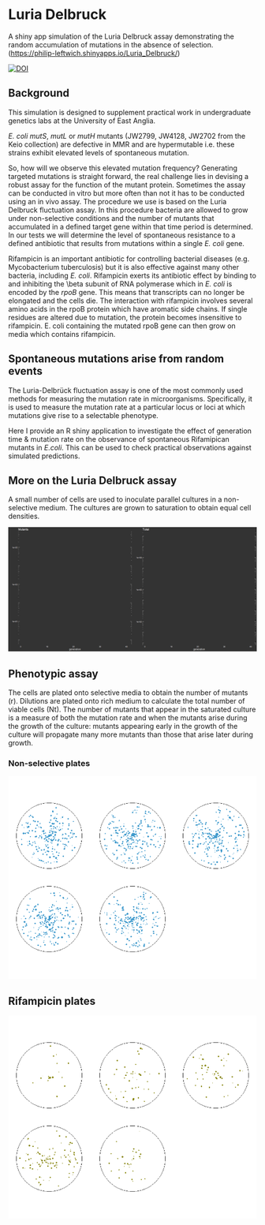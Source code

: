 # Luria Delbruck
A shiny app simulation of the Luria Delbruck assay demonstrating the random accumulation of mutations in the absence of selection. (https://philip-leftwich.shinyapps.io/Luria_Delbruck/)

[![DOI](https://zenodo.org/badge/585106311.svg)](https://zenodo.org/badge/latestdoi/585106311)

## Background

This simulation is designed to supplement practical work in undergraduate genetics labs at the University of East Anglia.

*E. coli* *mutS*, *mutL* or *mutH* mutants (JW2799, JW4128, JW2702 from the Keio collection) are defective in MMR and are hypermutable i.e. these strains exhibit elevated levels of spontaneous mutation.

So, how will we observe this elevated mutation frequency? Generating targeted mutations is straight forward, the real challenge lies in devising a robust assay for the function of the mutant protein. Sometimes the assay can be conducted in vitro but more often than not it has to be conducted using an in vivo assay. The procedure we use is based on the Luria Delbruck fluctuation assay. In this procedure bacteria are allowed to grow under non-selective conditions and the number of mutants that accumulated in a defined target gene within that time period is determined. In our tests we will determine the level of spontaneous resistance to a defined antibiotic that results from mutations within a single *E. coli* gene.

Rifampicin is an important antibiotic for controlling bacterial diseases (e.g. Mycobacterium tuberculosis) but it is also effective against many other bacteria, including *E. coli*. Rifampicin exerts its antibiotic effect by binding to and inhibiting the \beta subunit of RNA polymerase which in *E. coli* is encoded by the *rpoB* gene. This means that transcripts can no longer be elongated and the cells die. The interaction with rifampicin involves several amino acids in the rpoB protein which have aromatic side chains. If single residues are altered due to mutation, the protein becomes insensitive to rifampicin. E. coli containing the mutated rpoB gene can then grow on media which contains rifampicin. 

## Spontaneous mutations arise from random events

The Luria-Delbrück fluctuation assay is one of the most commonly used methods for measuring the mutation rate in microorganisms. Specifically, it is used to measure the mutation rate at a particular locus or loci at which mutations give rise to a selectable phenotype. 

Here I provide an R shiny application to investigate the effect of generation time & mutation rate on the observance of spontaneous Rifamipican mutants in *E.coli*. This can be used to check practical observations against simulated predictions.

## More on the Luria Delbruck assay

A small number of cells are used to inoculate parallel cultures in a non-selective medium. The cultures are grown to saturation to obtain equal cell densities. 

![image](img/new.gif)

## Phenotypic assay

The cells are plated onto selective media to obtain the number of mutants (r). Dilutions are plated onto rich medium to calculate the total number of viable cells (Nt). The number of mutants that appear in the saturated culture is a measure of both the mutation rate and when the mutants arise during the growth of the culture: mutants appearing early in the growth of the culture will propagate many more mutants than those that arise later during growth.

### Non-selective plates

![Non-selective plates](img/non-selective.png)

## Rifampicin plates

![Rifampicin plates](img/rifplate.png)
